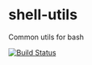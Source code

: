 # shell-utils
Common utils for bash

[![Build Status](https://travis-ci.org/beyondops/shell-utils.svg?branch=master)](https://travis-ci.org/beyondops/shell-utils)

